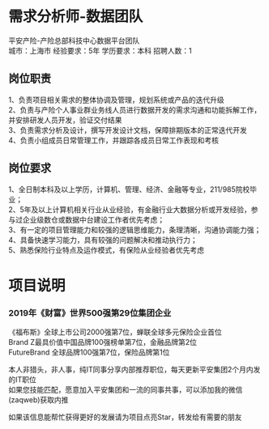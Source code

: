 # 需求分析师-数据团队
平安产险-产险总部科技中心数据平台团队  
城市：上海市 经验要求：5年 学历要求：本科  招聘人数：1

## 岗位职责
1、负责项目相关需求的整体协调及管理，规划系统或产品的迭代升级   
2、负责与产险个人事业群业务线人员进行数据开发的需求沟通和功能拆解工作，并安排研发人员开发，验证交付结果   
3、负责需求分析及设计，撰写开发设计文档，保障排期版本的正常迭代开发    
4、负责小组成员日常管理工作，并跟踪各成员日常工作表现和考核

## 岗位要求
1、全日制本科及以上学历，计算机、管理、经济、金融等专业，211/985院校毕业；   
2、5年及以上计算机相关行业从业经验，有金融行业大数据分析或开发经验，参与过企业级数仓或数据中台建设工作者优先考虑；   
3、有一定的项目管理能力和较强的逻辑思维能力，条理清晰，沟通协调能力强；   
4、具备快速学习能力，具有较强的问题解决和推动执行力；   
5、熟悉保险行业特点及运作模式，有保险从业经验者优先考虑

# 项目说明

### 2019年《财富》世界500强第29位集团企业
《福布斯》全球上市公司2000强第7位，蝉联全球多元保险企业首位  
Brand Z最具价值中国品牌100强榜单第7位，金融品牌第2位  
FutureBrand 全球品牌100强第7位，保险品牌第1位

本人非猎头，非人事，纯IT同事分享内部推荐职位，每天更新平安集团2个月内发的IT职位  
如果您技能匹配，愿意加入平安集团和一流的同事共事，可以添加我的微信(zaqweb)获取内推 

如果该信息能帮忙获得更好的发展请为项目点亮Star，转发给有需要的朋友




